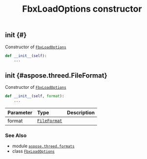 ﻿---
title: FbxLoadOptions constructor
second_title: Aspose.3D for Python via .NET API References
description: 
type: docs
weight: 10
url: /aspose.threed.formats/fbxloadoptions/__init__/
is_root: false
---

## __init__ {#}

Constructor of [`FbxLoadOptions`](/3d/python-net/aspose.threed.formats/fbxloadoptions)



```python
def __init__(self):
    ...
```




## __init__ {#aspose.threed.FileFormat}

Constructor of [`FbxLoadOptions`](/3d/python-net/aspose.threed.formats/fbxloadoptions)



```python
def __init__(self, format):
    ...
```


| Parameter | Type | Description |
| :- | :- | :- |
| format | [`FileFormat`](/3d/python-net/aspose.threed/fileformat) |  |



### See Also
* module [`aspose.threed.formats`](../../)
* class [`FbxLoadOptions`](/3d/python-net/aspose.threed.formats/fbxloadoptions)
